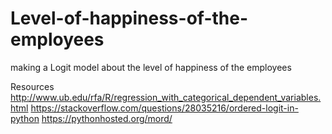 # Level-of-happiness-of-the-employees
making a Logit model about the level of happiness of the employees













Resources
http://www.ub.edu/rfa/R/regression_with_categorical_dependent_variables.html
https://stackoverflow.com/questions/28035216/ordered-logit-in-python
https://pythonhosted.org/mord/
